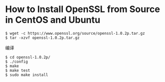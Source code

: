 # How to Install OpenSSL from Source in CentOS and Ubuntu

```
$ wget -c https://www.openssl.org/source/openssl-1.0.2p.tar.gz
$ tar -xzvf openssl-1.0.2p.tar.gz
```

编译
```
$ cd openssl-1.0.2p/
$ ./config
$ make
$ make test
$ sudo make install 
```
